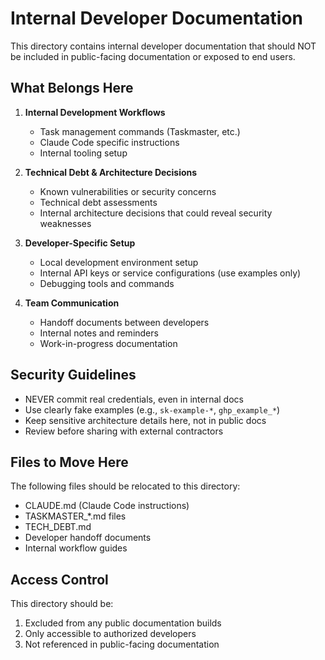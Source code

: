 # Internal Developer Documentation

This directory contains internal developer documentation that should NOT be included in public-facing documentation or exposed to end users.

## What Belongs Here

1. **Internal Development Workflows**
   - Task management commands (Taskmaster, etc.)
   - Claude Code specific instructions
   - Internal tooling setup

2. **Technical Debt & Architecture Decisions**
   - Known vulnerabilities or security concerns
   - Technical debt assessments
   - Internal architecture decisions that could reveal security weaknesses

3. **Developer-Specific Setup**
   - Local development environment setup
   - Internal API keys or service configurations (use examples only)
   - Debugging tools and commands

4. **Team Communication**
   - Handoff documents between developers
   - Internal notes and reminders
   - Work-in-progress documentation

## Security Guidelines

- NEVER commit real credentials, even in internal docs
- Use clearly fake examples (e.g., `sk-example-*`, `ghp_example_*`)
- Keep sensitive architecture details here, not in public docs
- Review before sharing with external contractors

## Files to Move Here

The following files should be relocated to this directory:
- CLAUDE.md (Claude Code instructions)
- TASKMASTER_*.md files
- TECH_DEBT.md
- Developer handoff documents
- Internal workflow guides

## Access Control

This directory should be:
1. Excluded from any public documentation builds
2. Only accessible to authorized developers
3. Not referenced in public-facing documentation